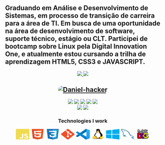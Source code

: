 ## Graduando em Análise e Desenvolvimento de Sistemas, em processo de transição de carreira para a área de TI. Em busca de uma oportunidade na área de desenvolvimento de software, suporte técnico, estágio ou CLT. Participei de bootcamp sobre Linux pela Digital Innovation One, e atualmente estou cursando a trilha de aprendizagem HTML5, CSS3 e JAVASCRIPT.<br>

<div align="center">
  <a href="https://github.com/dbpereira">
  <img height="130em" src="https://github-readme-stats.vercel.app/api?username=dbpereira&show_icons=true&theme=merko&include_all_commits=true&count_private=true"/>
  <img height="130em" src="https://github-readme-stats.vercel.app/api/top-langs/?username=dbpereira&layout=compact&langs_count=7&theme=merko"/>    
    
  ## <img align="rigth" alt="Daniel-hacker" height="150" style="border-radius:10px;" src="https://blog.appi9.com/wp-content/uploads/2020/06/1_L_QoAG863l8QvqxpNyBiqw.gif">
    
  
 
  <a href="https://www.instagram.com/dbpereira/" target="_blank"><img src="https://img.shields.io/badge/-Instagram-%23E4405F?style=for-the-badge&logo=instagram&logoColor=white" target="_blank"></a>
 	<a href="https://www.facebook.com/daniel.homer.75/" target="_blank"><img src="https://img.shields.io/badge/Facebook-1877F2?style=for-the-badge&logo=facebook&logoColor=white" target="_blank"></a>
  <a href = "mailto:danieldbpereira@gmail.com"><img src="https://img.shields.io/badge/-Gmail-%23333?style=for-the-badge&logo=gmail&logoColor=white" target="_blank"></a>
  <a href="https://br.linkedin.com/in/daniel-barbosa-pereira-b20794159" target="_blank"><img src="https://img.shields.io/badge/-LinkedIn-%230077B5?style=for-the-badge&logo=linkedin&logoColor=white" target="_blank"></a> 
  <a href="https://open.spotify.com/user/db.pereira?si=YnX5aC7hR6Stqf17pyT3hw&utm_source=whatsapp&dl_branch=1"><img src="https://img.shields.io/badge/Spotify-1ED760?&style=for-the-badge&logo=spotify&logoColor=white" target="_blank"></a> </br>
  <a href="https://linuxmint.com.br/"><img src="https://linuxmint.com.br/wp-content/uploads/2022/10/linuxmint.png" target="_blank" height="50"></a>
  <a href="https://linuxmint.com.br/"><img src="https://bestanimations.com/media/penguins/2035943693linux-penguin-animation.gif" target="_blank" height="100"></a> 
  
  <h3 align="center">Technologies I work</h3>
  <div align="center">
    <img align="center" height="35" width="45" src="https://raw.githubusercontent.com/devicons/devicon/master/icons/javascript/javascript-plain.svg">
    <img align="center" height="35" width="45" src="https://raw.githubusercontent.com/devicons/devicon/master/icons/html5/html5-original.svg">
    <img align="center" height="35" width="45" src="https://raw.githubusercontent.com/devicons/devicon/master/icons/css3/css3-original.svg">
    <img align="center" height="35" width="45" src="https://raw.githubusercontent.com/devicons/devicon/1119b9f84c0290e0f0b38982099a2bd027a48bf1/icons/git/git-original.svg">
    <img align="center" height="35" width="45" src="https://raw.githubusercontent.com/devicons/devicon/1119b9f84c0290e0f0b38982099a2bd027a48bf1/icons/vscode/vscode-original.svg">
    <img align="center" height="35" width="45" src="https://raw.githubusercontent.com/devicons/devicon/1119b9f84c0290e0f0b38982099a2bd027a48bf1/icons/linux/linux-original.svg">
    <img align="center" height="35" width="45" src="https://raw.githubusercontent.com/devicons/devicon/1119b9f84c0290e0f0b38982099a2bd027a48bf1/icons/windows8/windows8-original.svg">
    <img align="center" height="35" width="45" src="https://raw.githubusercontent.com/devicons/devicon/1119b9f84c0290e0f0b38982099a2bd027a48bf1/icons/mysql/mysql-original.svg">
    <img align="center" height="35" width="45" src="https://raw.githubusercontent.com/devicons/devicon/1119b9f84c0290e0f0b38982099a2bd027a48bf1/icons/msdos/msdos-original.svg">
 
</div>
